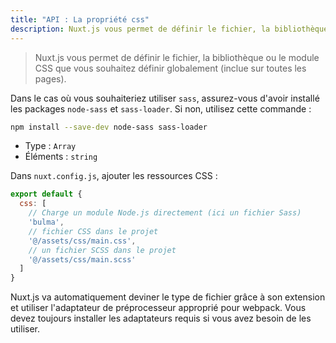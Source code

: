 ```yaml
---
title: "API : La propriété css"
description: Nuxt.js vous permet de définir le fichier, la bibliothèque ou le module CSS que vous souhaiter définir globalement (inclue sur toutes les pages).
---
```


> Nuxt.js vous permet de définir le fichier, la bibliothèque ou le module CSS que vous souhaitez définir globalement (inclue sur toutes les pages).

Dans le cas où vous souhaiteriez utiliser ```sass```, assurez-vous d'avoir installé les packages ```node-sass``` et ```sass-loader```. Si non, utilisez cette commande :

```sh
npm install --save-dev node-sass sass-loader
```

- Type : `Array`
 - Éléments : `string`

Dans `nuxt.config.js`, ajouter les ressources CSS :

```js
export default {
  css: [
    // Charge un module Node.js directement (ici un fichier Sass)
    'bulma',
    // fichier CSS dans le projet
    '@/assets/css/main.css',
    // un fichier SCSS dans le projet
    '@/assets/css/main.scss'
  ]
}
```

Nuxt.js va automatiquement deviner le type de fichier grâce à son extension et utiliser l'adaptateur de préprocesseur approprié pour webpack. Vous devez toujours installer les adaptateurs requis si vous avez besoin de les utiliser.
